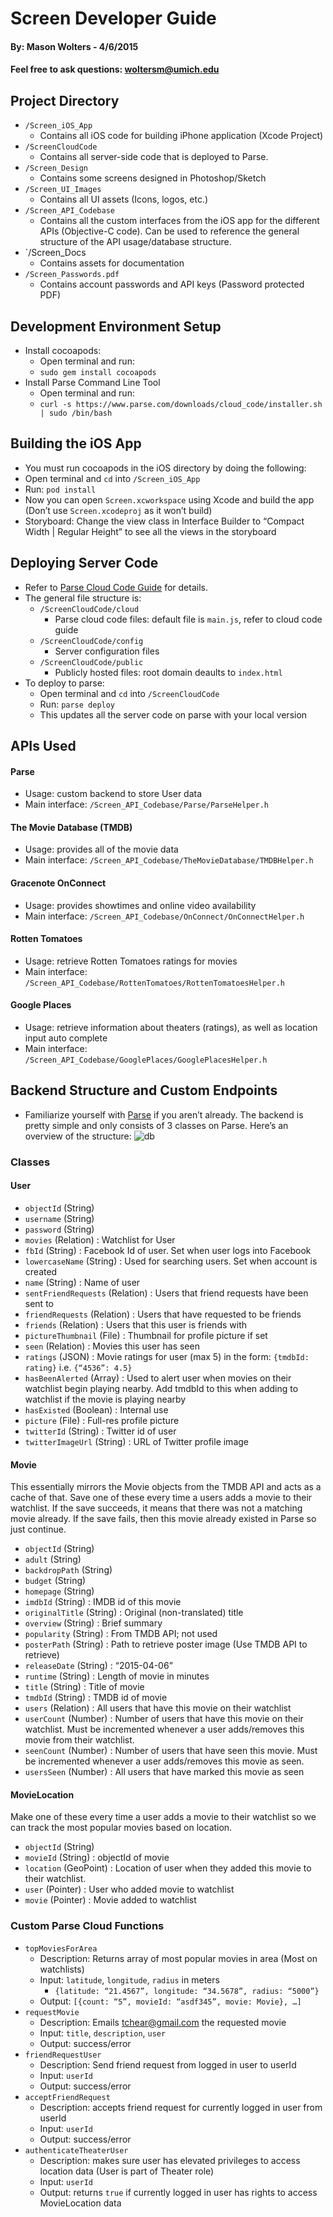 # Screen Developer Guide
#### By: Mason Wolters - 4/6/2015
#### Feel free to ask questions: woltersm@umich.edu

## Project Directory
- `/Screen_iOS_App`
	- Contains all iOS code for building iPhone application (Xcode Project)
- `/ScreenCloudCode`
	- Contains all server-side code that is deployed to Parse. 
- `/Screen_Design`
	- Contains some screens designed in Photoshop/Sketch
- `/Screen_UI_Images`
	- Contains all UI assets (Icons, logos, etc.)
- `/Screen_API_Codebase`
	- Contains all the custom interfaces from the iOS app for the different APIs (Objective-C code). Can be used to reference the general structure of the API usage/database structure.
- `/Screen_Docs
	- Contains assets for documentation
- `/Screen_Passwords.pdf`
	- Contains account passwords and API keys (Password protected PDF)

## Development Environment Setup
- Install cocoapods: 
	- Open terminal and run: 
	- `sudo gem install cocoapods`
- Install Parse Command Line Tool
	- Open terminal and run: 
	- `curl -s https://www.parse.com/downloads/cloud_code/installer.sh | sudo /bin/bash`

## Building the iOS App
- You must run cocoapods in the iOS directory by doing the following:
- Open terminal and `cd` into `/Screen_iOS_App`
- Run: `pod install`
- Now you can open `Screen.xcworkspace` using Xcode and build the app (Don’t use `Screen.xcodeproj` as it won’t build)
- Storyboard: Change the view class in Interface Builder to “Compact Width | Regular Height” to see all the views in the storyboard

## Deploying Server Code
- Refer to [Parse Cloud Code Guide](https://parse.com/docs/cloud_code_guide#cloud_code) for details.
- The general file structure is:
	- `/ScreenCloudCode/cloud`
		- Parse cloud code files: default file is `main.js`, refer to cloud code guide
	- `/ScreenCloudCode/config`
		- Server configuration files 
	- `/ScreenCloudCode/public`
		- Publicly hosted files: root domain deaults to `index.html`
- To deploy to parse:
	- Open terminal and `cd` into `/ScreenCloudCode`
	- Run: `parse deploy`
	- This updates all the server code on parse with your local version

## APIs Used

#### Parse
- Usage: custom backend to store User data
- Main interface: `/Screen_API_Codebase/Parse/ParseHelper.h`

#### The Movie Database (TMDB)
- Usage: provides all of the movie data
- Main interface: `/Screen_API_Codebase/TheMovieDatabase/TMDBHelper.h`

#### Gracenote OnConnect
- Usage: provides showtimes and online video availability
- Main interface: `/Screen_API_Codebase/OnConnect/OnConnectHelper.h`

#### Rotten Tomatoes
- Usage: retrieve Rotten Tomatoes ratings for movies
- Main interface: `/Screen_API_Codebase/RottenTomatoes/RottenTomatoesHelper.h`

#### Google Places
- Usage: retrieve information about theaters (ratings), as well as location input auto complete
- Main interface: `/Screen_API_Codebase/GooglePlaces/GooglePlacesHelper.h`

## Backend Structure and Custom Endpoints
- Familiarize yourself with [Parse](https://www.parse.com/docs) if you aren’t already. The backend is pretty simple and only consists of 3 classes on Parse. Here’s an overview of the structure:
![db](/Screen_Docs/Screen_Database_Model.png)

### Classes

#### User
- `objectId` (String)
- `username` (String)
- `password` (String)
- `movies` (Relation<Movie>) : Watchlist for User
- `fbId` (String) : Facebook Id of user. Set when user logs into Facebook
- `lowercaseName` (String) : Used for searching users. Set when account is created
- `name` (String) : Name of user
- `sentFriendRequests` (Relation<User>) : Users that friend requests have been sent to
- `friendRequests` (Relation<User>) : Users that have requested to be friends
- `friends` (Relation<User>) : Users that this user is friends with
- `pictureThumbnail` (File) : Thumbnail for profile picture if set
- `seen` (Relation<Movie>) : Movies this user has seen
- `ratings` (JSON) : Movie ratings for user (max 5) in the form: `{tmdbId: rating}` i.e. `{“4536”: 4.5}`
- `hasBeenAlerted` (Array<String>) : Used to alert user when movies on their watchlist begin playing nearby. Add tmdbId to this when adding to watchlist if the movie is playing nearby
- `hasExisted` (Boolean) : Internal use
- `picture` (File) : Full-res profile picture
- `twitterId` (String) : Twitter id of user
- `twitterImageUrl` (String) : URL of Twitter profile image

#### Movie
This essentially mirrors the Movie objects from the TMDB API and acts as a cache of that. Save one of these every time a users adds a movie to their watchlist. If the save succeeds, it means that there was not a matching movie already. If the save fails, then this movie already existed in Parse so just continue.
- `objectId` (String)
- `adult` (String)
- `backdropPath` (String)
- `budget` (String)
- `homepage` (String)
- `imdbId` (String) : IMDB id of this movie
- `originalTitle` (String) : Original (non-translated) title
- `overview` (String) : Brief summary
- `popularity` (String) : From TMDB API; not used
- `posterPath` (String) : Path to retrieve poster image (Use TMDB API to retrieve)
- `releaseDate` (String) : “2015-04-06”
- `runtime` (String) : Length of movie in minutes
- `title` (String) : Title of movie
- `tmdbId` (String) : TMDB id of movie
- `users` (Relation<User>) : All users that have this movie on their watchlist
- `userCount` (Number) : Number of users that have this movie on their watchlist. Must be incremented whenever a user adds/removes this movie from their watchlist.
- `seenCount`	 (Number) : Number of users that have seen this movie. Must be incremented whenever a user adds/removes this movie as seen.
- `usersSeen` (Number) : All users that have marked this movie as seen

#### MovieLocation
Make one of these every time a user adds a movie to their watchlist so we can track the most popular movies based on location.
- `objectId` (String)
- `movieId` (String) : objectId of movie
- `location` (GeoPoint) : Location of user when they added this movie to their watchlist.
- `user` (Pointer<User>) : User who added movie to watchlist
- `movie` (Pointer<Movie>) : Movie added to watchlist

### Custom Parse Cloud Functions

- `topMoviesForArea`
	- Description: Returns array of most popular movies in area (Most on watchlists)
	- Input: `latitude`, `longitude`, `radius` in meters 
		- `{latitude: “21.4567”, longitude: “34.5678”, radius: “5000”}`
	- Output: `[{count: “5”, movieId: “asdf345”, movie: Movie}, …]`
- `requestMovie`
	- Description: Emails tchear@gmail.com the requested movie
	- Input: `title`, `description`, `user`
	- Output: success/error
- `friendRequestUser`
	- Description: Send friend request from logged in user to userId
	- Input: `userId`
	- Output: success/error
- `acceptFriendRequest`
	- Description: accepts friend request for currently logged in user from userId
	- Input: `userId`
	- Output: success/error
- `authenticateTheaterUser`
	- Description: makes sure user has elevated privileges to access location data (User is part of Theater role)
	- Input: `userId`
	- Output: returns `true` if currently logged in user has rights to access MovieLocation data
